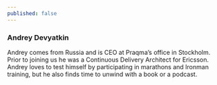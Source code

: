 ```yaml
---
published: false
---
```

### Andrey Devyatkin

Andrey comes from Russia and is CEO at Praqma’s office in Stockholm. Prior to joining us he was a Continuous Delivery Architect for Ericsson. Andrey loves to test himself by participating in marathons and Ironman training, but he also finds time to unwind with a book or a podcast.